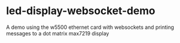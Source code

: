 # led-display-websocket-demo
A demo using the w5500 ethernet card with websockets and printing messages to a dot matrix max7219 display
